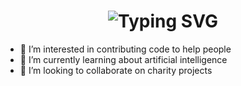 <div align="center">
    <h1>
        <img src="https://readme-typing-svg.herokuapp.com?font=Jetbrains+mono&size=40&duration=3000&color=33FF33&center=true&vCenter=true&width=435&lines=Hello,+I'm+Devon;wWelcome+to+my+github." alt="Typing SVG"/>
    </h1>
</div>

- 👀 I’m interested in contributing code to help people
- 🌱 I’m currently learning about artificial intelligence 
- 💞️ I’m looking to collaborate on charity projects

<!---
DWitol/DWitol is a ✨ special ✨ repository because its `README.md` (this file) appears on your GitHub profile.
You can click the Preview link to take a look at your changes.
--->
